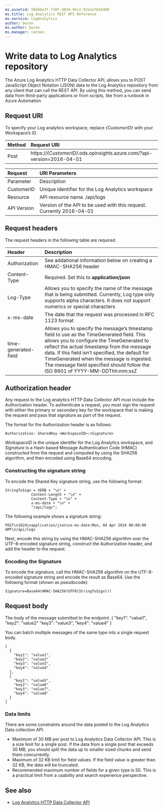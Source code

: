 ```yaml
---
ms.assetid: 56b6be3f-f20f-4024-94c2-92a1e762b409
ms.title: Log Analytics REST API Reference
ms.service: LogAnalytics
author: bwren
ms.author: bwren
ms.manager: carmon
---
```


# Write data to Log Analytics repository 
The Azure Log Analytics HTTP Data Collector API, allows you to POST JavaScript Object Notation (JSON) data to the Log Analytics repository from any client that can call the REST API. By using this method, you can send data from third-party applications or from scripts, like from a runbook in Azure Automation

## Request URI 
To specify your Log analytics workspace, replace *{CustomerID}* with your Workspace’s ID. 


| Method | Request URI                                                                              |
|:-------|:-----------------------------------------------------------------------------------------|
| Post   | https://<em>{CustomerID}</em>.ods.opinsights.azure.com/<Resource>?api-version=2016-04-01 |

| Request | URI Parameters |
|:--|:--|
| Parameter | Description |
| CustomerID | Unique identifier for the Log Analytics workspace |
| Resource | API resource name. /api/logs |
| API Version | Version of the API to be used with this request. Currently 2016-04-01 |


## Request headers
The request headers in the following table are required.

| Header | Description |
|:--|:--|
| Authorization | See addational information below on creating a HMAC-SHA256 header |
| Content-Type | Required. Set this to **application/json** |
| Log-Type | Allows you to specify the name of the message that is being submitted. Currently, Log type only supports alpha characters. It does not support numerics or special characters |
| x-ms-date | The date that the request was processed in RFC 1123 format |
| time-generated-field | Allows you to specify the message’s timestamp field to use as the TimeGenerated field. This allows you to configure the TimeGenerated to reflect the actual timestamp from the message data. If this field isn’t specified, the default for TimeGenerated when the message is ingested. The message field specified should follow the ISO 8601 of YYYY-MM-DDThh:mm:ssZ |

## Authorization header
Any request to the Log analytics HTTP Data Collector API must include the Authorization header. To authenticate a request, you must sign the request with either the primary or secondary key for the workspace that is making the request and pass that signature as part of the request. 

The format for the Authorization header is as follows:

    Authorization: SharedKey <WorkspaceID>:<Signature>

*WorkspaceID* is the unique identifer for the Log Analytics workspace, and *Signature* is a Hash-based Message Authentication Code (HMAC) constructed from the request and computed by using the SHA256 algorithm, and then encoded using Base64 encoding.

### Constructing the signature string
To encode the Shared Key signature string, use the following format: 

    StringToSign = VERB + "\n" +
                Content-Length + "\n" +
                Content-Type + "\n" +
                x-ms-date + "\n" +
                "/api/logs";

The following example shows a signature string:

    POST\n1024\napplication/json\nx-ms-date:Mon, 04 Apr 2016 08:00:00 GMT\n/api/logs

Next, encode this string by using the HMAC-SHA256 algorithm over the UTF-8-encoded signature string, construct the Authorization header, and add the header to the request.

### Encoding the Signature
To encode the signature, call the HMAC-SHA256 algorithm on the UTF-8-encoded signature string and encode the result as Base64. Use the following format (shown as pseudocode): 

    Signature=Base64(HMAC-SHA256(UTF8(StringToSign)))


## Request body
The body of the message submitted to the endpoint. 
    {
      "key1": "value1",
      "key2": "value2"
      "key3": "value3",
      "key4": "value4"
    }

You can batch multiple messages of the same type into a single request body. 

    [
      {
        "key1": "value1",
        "key2": "value2"
        "key3": "value3",
        "key4": "value4"
      },
      {
        "key1": "value5",
        "key2": "value6"
        "key3": "value7",
        "key4": "value8"
      }
    ]

### Data limits 

There are some constraints around the data posted to the Log Analytics Data collection API.
- Maximum of 30 MB per post to Log Analytics Data Collector API. This is a size limit for a single post. If the data from a single post that exceeds 30 MB, you should split the data up to smaller sized chunks and send them concurrently. 
- Maximum of 32 KB limit for field values. If the field value is greater than 32 KB, the data will be truncated. 
- Recommended maximum number of fields for a given type is 50. This is a practical limit from a usability and search experience perspective.

## See also
- [Log Analytics HTTP Data Collector API](https://azure.microsoft.com/documentation/articles/log-analytics-data-collector-api/)
